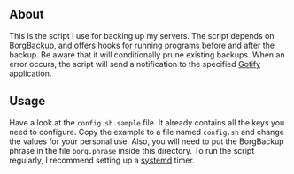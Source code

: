 ## About

This is the script I use for backing up my servers.
The script depends on [BorgBackup](https://www.borgbackup.org/), and offers hooks for running programs before and after the backup.
Be aware that it will conditionally prune existing backups.
When an error occurs, the script will send a notification to the specified [Gotify](https://gotify.net/) application.

## Usage

Have a look at the `config.sh.sample` file.
It already contains all the keys you need to configure.
Copy the example to a file named `config.sh` and change the values for your personal use.
Also, you will need to put the BorgBackup phrase in the file `borg.phrase` inside this directory.
To run the script regularly, I recommend setting up a [systemd](https://freedesktop.org/wiki/Software/systemd/) timer.
